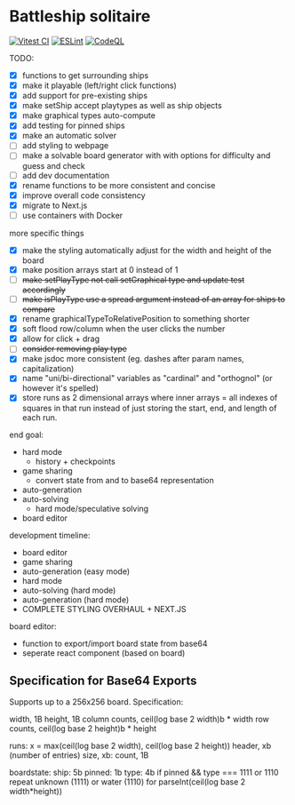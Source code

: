 # Battleship solitaire

[![Vitest CI](https://github.com/gnattily/battleship-solitaire/actions/workflows/vitest.yml/badge.svg)](https://github.com/gnattily/battleship-solitaire/actions/workflows/vitest.yml) [![ESLint](https://github.com/lgrom/battleship-solitaire/actions/workflows/eslint.yml/badge.svg)](https://github.com/lgrom/battleship-solitaire/actions/workflows/eslint.yml) [![CodeQL](https://github.com/gnattily/battleship-solitaire/actions/workflows/github-code-scanning/codeql/badge.svg)](https://github.com/gnattily/battleship-solitaire/actions/workflows/github-code-scanning/codeql)

TODO:

- [X] functions to get surrounding ships
- [X] make it playable (left/right click functions)
- [X] add support for pre-existing ships
- [X] make setShip accept playtypes as well as ship objects
- [X] make graphical types auto-compute
- [X] add testing for pinned ships
- [X] make an automatic solver
- [ ] add styling to webpage
- [ ] make a solvable board generator with with options for difficulty and guess and check
- [ ] add dev documentation
- [X] rename functions to be more consistent and concise
- [X] improve overall code consistency
- [X] migrate to Next.js
- [ ] use containers with Docker

more specific things

- [X] make the styling automatically adjust for the width and height of the board
- [X] make position arrays start at 0 instead of 1
- [ ] ~~make setPlayType not call setGraphical type and update test accordingly~~
- [ ] ~~make isPlayType use a spread argument instead of an array for ships to compare~~
- [X] rename graphicalTypeToRelativePosition to something shorter
- [X] soft flood row/column when the user clicks the number
- [X] allow for click + drag
- [ ] ~~consider removing play type~~
- [X] make jsdoc more consistent (eg. dashes after param names, capitalization)
- [X] name "uni/bi-directional" variables as "cardinal" and "orthognol" (or however it's spelled)
- [X] store runs as 2 dimensional arrays where inner arrays = all indexes of squares in that run instead of just storing the start, end, and length of each run.

end goal:

- hard mode
  - history + checkpoints
- game sharing
  - convert state from and to base64 representation
- auto-generation
- auto-solving
  - hard mode/speculative solving
- board editor

development timeline:

- board editor
- game sharing
- auto-generation (easy mode)
- hard mode
- auto-solving (hard mode)
- auto-generation (hard mode)
- COMPLETE STYLING OVERHAUL + NEXT.JS

board editor:

- function to export/import board state from base64
- seperate react component (based on board)

## Specification for Base64 Exports

Supports up to a 256x256 board.
Specification:

width, 1B
height, 1B
column counts, ceil(log base 2 width)b \* width
row counts, ceil(log base 2 height)b \* height

runs:
  x = max(ceil(log base 2 width), ceil(log base 2 height))
  header, xb (number of entries)
  size, xb: count, 1B

boardstate:
  ship: 5b
    pinned: 1b
    type: 4b
  if pinned && type === 1111 or 1110
    repeat unknown (1111) or water (1110) for parseInt(ceil(log base 2 width*height))
